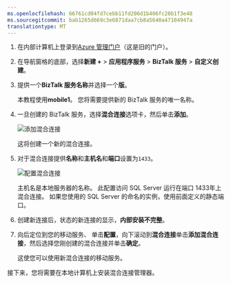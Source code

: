 ```yaml
---
ms.openlocfilehash: 66761cd04fd7cebb11fd206d1b406fc20b1f3e48
ms.sourcegitcommit: bab1265d669c3e6871daa7cb8a5640a47104947a
translationtype: MT
---
```


1. 在内部计算机上登录到[Azure 管理门户](http://manager.windowsazure.com)（这是旧的门户）。

2. 在导航窗格的底部，选择**新建 +** > **应用程序服务** > **BizTalk 服务** > **自定义创建**。

3. 提供一个**BizTalk 服务名称**并选择一个**版**。 

    本教程使用**mobile1**。 您将需要提供新的 BizTalk 服务的唯一名称。

4. 一旦创建的 BizTalk 服务，选择**混合连接**选项卡，然后单击**添加**。

    ![添加混合连接](./media/hybrid-connections-create-new/3.png)

    这将创建一个新的混合连接。

5. 对于混合连接提供**名称**和**主机名**和**端口**设置为`1433`。 
  
    ![配置混合连接](./media/hybrid-connections-create-new/4.png)

    主机名是本地服务器的名称。 此配置访问 SQL Server 运行在端口 1433年上混合连接。 如果您使用的 SQL Server 的命名的实例，使用前面定义的静态端口。

6. 创建新连接后，状态的新连接的显示，**内部安装不完整**。

7. 向后定位到您的移动服务、 单击**配置**，向下滚动到**混合连接**单击**添加混合连接**，然后选择您刚创建的混合连接并单击**确定**。

    这使您可以使用新混合连接的移动服务。

接下来，您将需要在本地计算机上安装混合连接管理器。